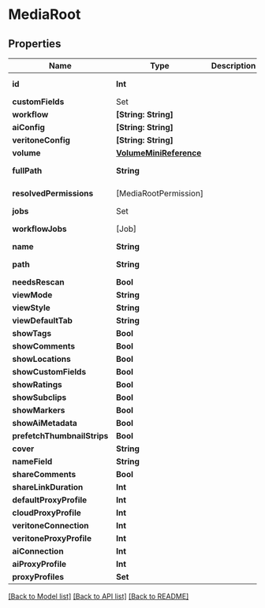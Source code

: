 # MediaRoot

## Properties

Name | Type | Description | Notes
------------ | ------------- | ------------- | -------------
**id** | **Int** |  | [optional] [readonly] 
**customFields** | Set<CustomFieldReference> |  | [optional] 
**workflow** | **[String: String]** |  | [optional] 
**aiConfig** | **[String: String]** |  | [optional] 
**veritoneConfig** | **[String: String]** |  | [optional] 
**volume** | [**VolumeMiniReference**](VolumeMiniReference.md) |  | 
**fullPath** | **String** |  | [optional] [readonly] 
**resolvedPermissions** | [MediaRootPermission] |  | [optional] [readonly] 
**jobs** | Set<JobReference> |  | [optional] 
**workflowJobs** | [Job] |  | [optional] [readonly] 
**name** | **String** |  | 
**path** | **String** |  | [optional] [readonly] 
**needsRescan** | **Bool** |  | [optional] 
**viewMode** | **String** |  | [optional] 
**viewStyle** | **String** |  | [optional] 
**viewDefaultTab** | **String** |  | [optional] 
**showTags** | **Bool** |  | [optional] 
**showComments** | **Bool** |  | [optional] 
**showLocations** | **Bool** |  | [optional] 
**showCustomFields** | **Bool** |  | [optional] 
**showRatings** | **Bool** |  | [optional] 
**showSubclips** | **Bool** |  | [optional] 
**showMarkers** | **Bool** |  | [optional] 
**showAiMetadata** | **Bool** |  | [optional] 
**prefetchThumbnailStrips** | **Bool** |  | [optional] 
**cover** | **String** |  | [optional] 
**nameField** | **String** |  | [optional] 
**shareComments** | **Bool** |  | [optional] 
**shareLinkDuration** | **Int** |  | [optional] 
**defaultProxyProfile** | **Int** |  | [optional] 
**cloudProxyProfile** | **Int** |  | [optional] 
**veritoneConnection** | **Int** |  | [optional] 
**veritoneProxyProfile** | **Int** |  | [optional] 
**aiConnection** | **Int** |  | [optional] 
**aiProxyProfile** | **Int** |  | [optional] 
**proxyProfiles** | **Set<Int>** |  | [optional] 

[[Back to Model list]](../#documentation-for-models) [[Back to API list]](../#documentation-for-api-endpoints) [[Back to README]](../)


